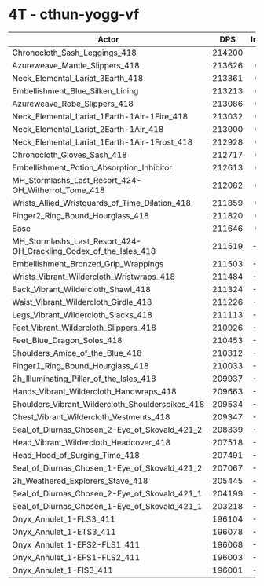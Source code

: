 # 4T - cthun-yogg-vf
| Actor | DPS | Increase |
|---|:---:|:---:|
|Chronocloth_Sash_Leggings_418|214200|1.21%|
|Azureweave_Mantle_Slippers_418|213626|0.94%|
|Neck_Elemental_Lariat_3Earth_418|213361|0.81%|
|Embellishment_Blue_Silken_Lining|213213|0.74%|
|Azureweave_Robe_Slippers_418|213086|0.68%|
|Neck_Elemental_Lariat_1Earth-1Air-1Fire_418|213032|0.65%|
|Neck_Elemental_Lariat_2Earth-1Air_418|213000|0.64%|
|Neck_Elemental_Lariat_1Earth-1Air-1Frost_418|212928|0.61%|
|Chronocloth_Gloves_Sash_418|212717|0.51%|
|Embellishment_Potion_Absorption_Inhibitor|212613|0.46%|
|MH_Stormlashs_Last_Resort_424-OH_Witherrot_Tome_418|212082|0.21%|
|Wrists_Allied_Wristguards_of_Time_Dilation_418|211859|0.10%|
|Finger2_Ring_Bound_Hourglass_418|211820|0.08%|
|Base|211646|0.00%|
|MH_Stormlashs_Last_Resort_424-OH_Crackling_Codex_of_the_Isles_418|211519|-0.06%|
|Embellishment_Bronzed_Grip_Wrappings|211503|-0.07%|
|Wrists_Vibrant_Wildercloth_Wristwraps_418|211484|-0.08%|
|Back_Vibrant_Wildercloth_Shawl_418|211324|-0.15%|
|Waist_Vibrant_Wildercloth_Girdle_418|211226|-0.20%|
|Legs_Vibrant_Wildercloth_Slacks_418|211113|-0.25%|
|Feet_Vibrant_Wildercloth_Slippers_418|210926|-0.34%|
|Feet_Blue_Dragon_Soles_418|210453|-0.56%|
|Shoulders_Amice_of_the_Blue_418|210312|-0.63%|
|Finger1_Ring_Bound_Hourglass_418|210033|-0.76%|
|2h_Illuminating_Pillar_of_the_Isles_418|209937|-0.81%|
|Hands_Vibrant_Wildercloth_Handwraps_418|209663|-0.94%|
|Shoulders_Vibrant_Wildercloth_Shoulderspikes_418|209534|-1.00%|
|Chest_Vibrant_Wildercloth_Vestments_418|209347|-1.09%|
|Seal_of_Diurnas_Chosen_2-Eye_of_Skovald_421_2|208339|-1.56%|
|Head_Vibrant_Wildercloth_Headcover_418|207518|-1.95%|
|Head_Hood_of_Surging_Time_418|207491|-1.96%|
|Seal_of_Diurnas_Chosen_1-Eye_of_Skovald_421_2|207067|-2.16%|
|2h_Weathered_Explorers_Stave_418|205445|-2.93%|
|Seal_of_Diurnas_Chosen_2-Eye_of_Skovald_421_1|204199|-3.52%|
|Seal_of_Diurnas_Chosen_1-Eye_of_Skovald_421_1|203218|-3.98%|
|Onyx_Annulet_1-FLS3_411|196104|-7.34%|
|Onyx_Annulet_1-ETS3_411|196078|-7.36%|
|Onyx_Annulet_1-EFS2-FLS1_411|196068|-7.36%|
|Onyx_Annulet_1-EFS1-FLS2_411|196003|-7.39%|
|Onyx_Annulet_1-FIS3_411|196001|-7.39%|
